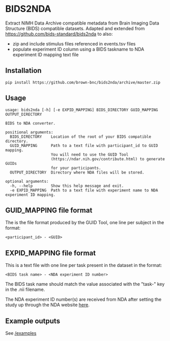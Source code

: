 # BIDS2NDA
Extract NIMH Data Archive compatible metadata from Brain Imaging Data Structure (BIDS) compatible datasets. Adapted and extended from https://github.com/bids-standard/bids2nda to also:
* zip and include stimulus files referenced in events.tsv files
* populate experiment ID column using a BIDS taskname to NDA experiment ID mapping text file

## Installation


    pip install https://github.com/brown-bnc/bids2nda/archive/master.zip


## Usage

    usage: bids2nda [-h] [-e EXPID_MAPPING] BIDS_DIRECTORY GUID_MAPPING OUTPUT_DIRECTORY

    BIDS to NDA converter.

    positional arguments:
      BIDS_DIRECTORY    Location of the root of your BIDS compatible directory.
      GUID_MAPPING      Path to a text file with participant_id to GUID mapping.
                        You will need to use the GUID Tool
                        (https://ndar.nih.gov/contribute.html) to generate GUIDs
                        for your participants.
      OUTPUT_DIRECTORY  Directory where NDA files will be stored.

    optional arguments:
      -h, --help        Show this help message and exit.
      -e EXPID_MAPPING  Path to a text file with experiment name to NDA experiment ID mapping.


## GUID_MAPPING file format
The is the file format produced by the GUID Tool, one line per subject in the format:

`<participant_id> - <GUID>`

## EXPID_MAPPING file format
This is a text file with one line per task present in the dataset in the format:

`<BIDS task name> - <NDA experiment ID number>`

The BIDS task name should match the value associated with the "task-" key in the .nii filename.

The NDA experiment ID number(s) are received from NDA after setting the study up through the NDA website [here](https://ndar.nih.gov/user/dashboard/collections.html).

## Example outputs
See [/examples](/examples)

